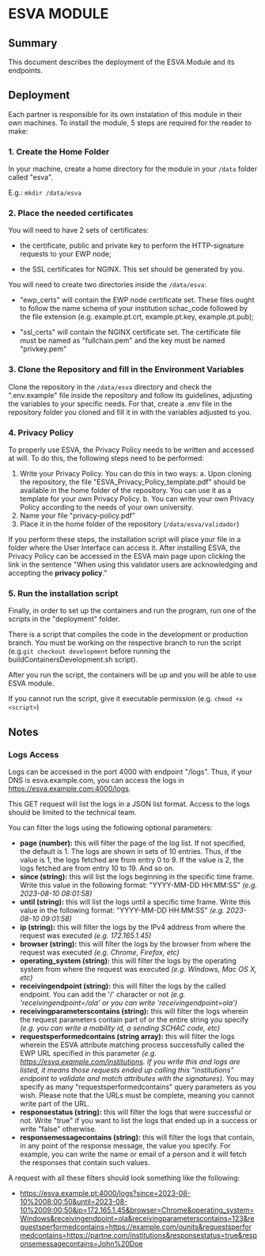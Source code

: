 
# ESVA MODULE
## Summary

This document describes the deployment of the ESVA Module and its endpoints.
  
## Deployment

Each partner is responsible for its own instalation of this module in their own machines. To install the module, 5 steps are required for the reader to make:

### 1. Create the Home Folder

In your machine, create a home directory for the module in your `/data` folder called "esva".

E.g.: `mkdir /data/esva`

### 2. Place the needed certificates

You will need to have 2 sets of certificates:

- the certificate, public and private key to perform the HTTP-signature requests to your EWP node;

- the SSL certificates for NGINX. This set should be generated by you.

You will need to create two directories inside the `/data/esva`:

- "ewp_certs" will contain the EWP node certificate set. These files ought to follow the name schema of your institution schac_code followed by the file extension (e.g. example.pt.crt, example.pt.key, example.pt.pub);

- "ssl_certs" will contain the NGINX certificate set. The certificate file must be named as "fullchain.pem" and the key must be named "privkey.pem"

### 3. Clone the Repository and fill in the Environment Variables

Clone the repository in the `/data/esva` directory and check the ".env.example" file inside the repository and follow its guidelines, adjusting the variables to your specific needs. For that, create a .env file in the repository folder you cloned and fill it in with the variables adjusted to you.

### 4. Privacy Policy
To properly use ESVA, the Privacy Policy needs to be written and accessed at will.
To do this, the following steps need to be performed:
1. Write your Privacy Policy. You can do this in two ways:
	a.  Upon cloning the repository, the file "ESVA_Privacy_Policy_template.pdf" should be available in the home folder of the repository. You can use it as a template for your own Privacy Policy.
	b. You can write your own Privacy Policy according to the needs of your own university.
2. Name your file "privacy-policy.pdf"
3. Place it in the home folder of the repository (`/data/esva/validador`)

If you perform these steps, the installation script will place your file in a folder where the User Interface can access it. After installing ESVA, the Privacy Policy can be accessed in the ESVA main page upon clicking the link in the sentence "When using this validator users are acknowledging and accepting the  **privacy policy**."

### 5. Run the installation script

Finally, in order to set up the containers and run the program, run one of the scripts in the "deployment" folder.

There is a script that compiles the code in the development or production branch. You must be working on the respective branch to run the script (e.g.`git checkout development` before running the buildContainersDevelopment.sh script).

After you run the script, the containers will be up and you will be able to use ESVA module.

If you cannot run the script, give it executable permission (e.g. `chmod +x <script>`)

## Notes
### Logs Access
Logs can be accessed in the port 4000 with endpoint "/logs". Thus, if your DNS is esva.example.com, you can access the logs in https://esva.example.com:4000/logs.

This GET request will list the logs in a JSON list format. Access to the logs should be limited to the technical team.
  
You can filter the logs using the following optional parameters:


*  **page (number):** this will filter the page of the log list. If not specified, the default is 1. The logs are shown in sets of 10 entries. Thus, if the value is 1, the logs fetched are from entry 0 to 9. If the value is 2, the logs fetched are from entry 10 to 19. And so on.
*  **since (string):** this will list the logs beginning in the specific time frame. Write this value in the following format: "YYYY-MM-DD HH:MM:SS" *(e.g. 2023-08-10 08:01:58)*
*  **until (string):** this will list the logs until a specific time frame. Write this value in the following format: "YYYY-MM-DD HH:MM:SS" *(e.g. 2023-08-10 09:01:58)*
*  **ip (string):** this will filter the logs by the IPv4 address from where the request was executed *(e.g. 172.165.1.45)*
*  **browser (string):** this will filter the logs by the browser from where the request was executed *(e.g. Chrome, Firefox, etc)*
*  **operating_system (string):** this will filter the logs by the operating system from where the request was executed *(e.g. Windows, Mac OS X, etc)*
*  **receivingendpoint (string):** this will filter the logs by the called endpoint. You can add the '/' character or not *(e.g. 'receivingendpoint=/ola' or you can write 'receivingendpoint=ola')*
*  **receivingparameterscontains (string):** this will filter the logs wherein the request parameters contain part of or the entire string you specify *(e.g. you can write a mobility id, a sending SCHAC code, etc)*
*  **requestsperformedcontains (string array):** this will filter the logs wherein the ESVA attribute matching process successfully called the EWP URL specified in this parameter *(e.g. https://esva.example.com/institutions. If you write this and logs are listed, it means those requests ended up calling this "institutions" endpoint to validate and match attributes with the signatures).* You may specify as many "requestsperformedcontains" query parameters as you wish. Please note that the URLs must be complete, meaning you cannot write part of the URL.
*  **responsestatus (string):** this will filter the logs that were successful or not. Write "true" if you want to list the logs that ended up in a success or write "false" otherwise.
*  **responsemessagecontains (string):** this will filter the logs that contain, in any point of the response message, the value you specify. For example, you can write the name or email of a person and it will fetch the responses that contain such values.

A request with all these filters should look something like the following:

- https://esva.example.pt:4000/logs?since=2023-08-10%2008:00:50&until=2023-08-10%2009:00:50&ip=172.165.1.45&browser=Chrome&operating_system=Windows&receivingendpoint=ola&receivingparameterscontains=123&requestsperformedcontains=https://example.com/ounits&requestsperformedcontains=https://partne.com/institutions&responsestatus=true&responsemessagecontains=John%20Doe